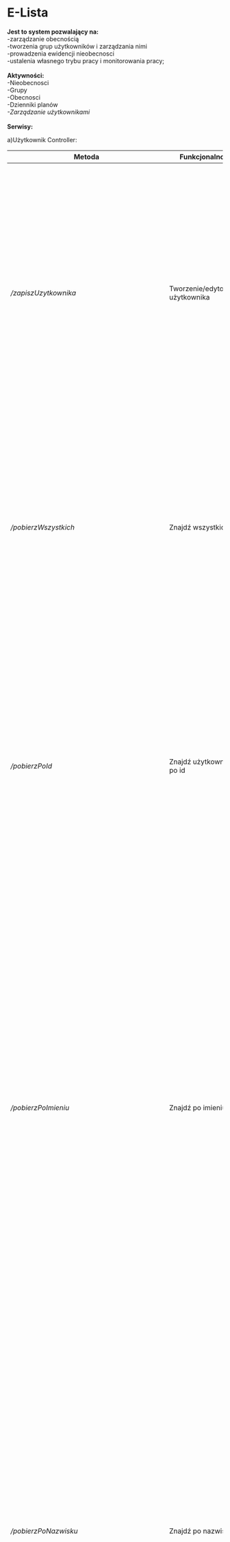 # E-Lista

<b>Jest to system pozwalający na:</b></br>
-zarządzanie obecnością</br>
-tworzenia grup użytkowników i zarządzania nimi</br>
-prowadzenia ewidencji nieobecnosci</br>
-ustalenia własnego trybu pracy i monitorowania pracy;</br>
</br>
<b>Aktywności: </b></br>
-Nieobecnosci</br>
-Grupy</br>
-Obecnosci</br>
-Dzienniki planów </br>
<i>-Zarządzanie użytkownikami</i></br>
</br>
<b> Serwisy: </b> </br>

a)Użytkownik Controller:</br>

Metoda | Funkcjonalnosć | Opis 
 --- | --- | --- 
*/zapiszUzytkownika* | Tworzenie/edytowanie użytkownika | Funkcjonalność przeznaczona do tworzenia nowych użytkowników lub do edycji istniejących. W czasie tworzenia użytkownika trzeba uzupełnić pewne niezbędne pola, które są wymagane podczas tworzenia nowego użytkownika. Polami tymi są : imię, nazwisko, hasło, telefon i email. Email i hasło są polami po przez które użytkownik będzie się logował do aplikacji.
*/pobierzWszystkich* | Znajdź wszystkich | Funkcjonalność umożliwiająca pokazanie nam wszystkich użytkowników jakich mamy utworzonych w systemie. Po wyszukaniu użytkowników zostaną wyświetlone ich wszystkie dane. Jest przydatna bardzo w czasie różnorodnego dokonywania przeglądu kadr gdyż umożliwia podgląd wszystkich pracowników. 
*/pobierzPoId* | Znajdź użytkownika po id | Funkcjonalność należąca do najlepszego typu gdyż każdy użytkownik ma swój nie powtarzalny numer id, który go identyfikuje. Polem kluczowym jest id, które musi zostać podane w czasie wyszukiwania. Jeżeli nie ma konta przypisanego do wpisanego numeru id nic nie zostanie wyświetlone. Po znalezieniu naszego użytkownika który ma przypisany id zostaną wyświetlone jego dane. 
*/pobierzPoImieniu* | Znajdź po imieniu | Funkcjonalność działająca w podobny sposób do innych opierających się na znajdowaniu użytkownika. W tym przypadku użytkownika możemy znaleźć po jego imieniu. Pole to jest kluczowe w tym wyszukiwaniu i musi być uzupełnione, nie może zostać puste. Jeżeli jest puste mamy komunikat o jego wypełnieniu. Jeżeli wpiszemy imię użytkownika, które nie pasuje do żadnego naszego pracownika dane nie zostaną wyświetlone. Po znalezieniu użytkownika bądź kilku użytkowników (kilka osób może mieć to samo imię) zostaną wyświetlone dane użytkownika. 
*/pobierzPoNazwisku* | Znajdź po nazwisku | Umożliwia nam wyszukanie użytkowników systemu po przez wpisanie nazwiska użytkownika. Podczas wyszukiwania po nazwisku pole to jest polem obowiązkowym do wpisania. Jeśli tego nie zrobimy to pole nazwisko zostanie przemienione na czerwony prostokąt, sygnalizujący że nic nie zostało wpisane. Jeżeli zaś wpiszemy nazwisko, którego nie ma w systemie zostanie nam wyświetlony komunikat o błędzie. Gdy użytkownik zostanie znaleziony system wyświetli nam informacje, które zostały podane podczas tworzenia użytkownika, grupa do której należy wyszukany użytkownik a także jej uprawnienia.
*/pobierzPoImieniuINazwisku* | Znajdź po imieniu i nazwisku | Wyszukanie użytkownika podobnie jak inne funkcjonalności znajduje nam użytkownika. Różnicą jest sposób wyszukiwania naszego użytkownika. W tym przypadku znajdujemy go po przez podanie imienia i nazwiska w pola wymagane. Pola kluczowe to imię i nazwisko. Gdy dane te nie zostaną wprowadzone lub jedno z pól nie zostanie wprowadzone to odpowiednie pole lub oba zostaną objęte czerwonym prostokątem. Jeżeli dane zostaną źle wprowadzone nic nie zostanie wyświetlone. Jeżeli wyszukanie powiedzie się zostaną wyświetlone wszystkie dane odpowiedniego użytkownika, które zostały podane podczas tworzenia jego konta, a także informacje odnośnie grupy do której użytkownik należy i uprawnienia do jego grupy. 
*/pobierzPoAktywności* | Znajdź wszystkich po aktywności | W polu wyszukiwania automatycznie jest ustawiona wartość aktywny co spowoduje wyświetlenie wszystkich użytkowników ze stanem aktywny. Po znalezieniu naszych użytkowników ze stanem aktywny zostaną pokazane wszystkie ich dane. 
*/zarejestrujUzytkownika* | Zarejestruj użytkownika | Pozwala nam zarejestrować nowego użytkownika w systemie. Aby to zrobić musimy podać danego naszego użytkownika czyli jego email, hasło, imię, nazwisko i telefon. Po zarejsetrowaniu użytkownik musi zostać aktywowany przez administratora. Aktywność posiada stan oczekujący.
*/zmienAdresEmail* | Zmień adres email użytkownika | Pozwala na zmianę adresu mailowego użytkownika. Aby to zrobić musimy podać numer id użytkownika a następnie jego nowy mail. Pola te są polami kluczowymi i muszą zostać wypełnionę. Jeżeli to nie zostanie zrobione system nam to zasygnalizuje. Wtedy brakujące pola należy uzupełnić. 
*/aktywujPoId* | Aktywuj użytkownika | Użytkownika możemy aktywować po przez podanie jego numeru id. Pole to jest polem kluczowym. Brak jego zasygnalizuje nam system i trzeba je uzupełnić. Wpisanie błędnego id spowoduje wyświetlenie błędu. Po aktywacji użytkownik otrzyma uprawnienia praconika, zostanie przydzielony do grupy pracownicy firmy a także otrzyma role pracownika. Po aktywacji jego stan zmienia się na aktywny. 
*/dezaktywujPoId* | Dezaktywuj po id | Jeżeli chcemy dezaktywować użytkownika musimy podać jego numer id. Pole to jest polem kluczowym. Brak jego zasygnalizuje nam system i trzeba je uzupełnić. Wpisanie błędnego id spowoduje wyświetlenie błędu. Dezaktywacja nie spowoduje usunięcia użytkownika z systemu. Zmieni tylko jego stan aktywności na nieaktywny.
*/zmienGrupeUzytkownika* | Zmień grupę użytkownika | Pozwala zmienić grupę dla danego użytkownika. Trzeba podać id użytkownika a także nazwę grupy do której ma trafić. Pola te muszą zostać wypełnione, jeżeli tego nie zrobimy to musimy je podać. Błąd spowoduje pokazanie odpowiedniego komunikatu o błędzie który popełniliśmy. 
*/zmienHaslo* | Zmień hasło użytkownika | Pozwala na zmianę hasła użytkownika. Aby to zrobić trzeba podać id użytkownika a także jego nowe hasło. Są to pola kluczowe tego działania i muszą zostać wypełnione. Brak ich pokaże nam system. Po wykonaniu operacji zostanie wyświetlony odpowiedni komunikat czy wszystko zostało dobrze wykonane. 
*/zmienRoleUzytkownika* | Zmień role użytkownika | Pozwala zmienić rolę danemu użytkownikowi. Do tego jest nam potrzebny numer id użytkownika a także nazwa roli jaką chcemy mu przydzielić. Są to pola kluczowe. Ich brak zasygnalizuje nam system. Po wykonaniu zostanie pokazany nam odpowiedni komunikat.
*/pobierzPoEmailuId* | Znajdz użytkownika po emailu | Pozwala wyszukać danego użytkownika za pomocą emailu. Jest to pole kluczowe naszego wyszukiwania więc nie może być ono puste. Jeśli zostanie nie wpisane system nam to pokaże. Jeżeli popełnimy inny błąd system wyświtli nam odpowiedni komunikat. 
*/pobierzPoNazwieRoli* | Znajdź wszystkich użytkowników po nazwie roli | Pozwala wyświetlić nam urzytkowników za pomocą ich roli. Nazwa roli jest polem kluczowym i musi być wypełnione. Brak tego pola pokaże nam system. Jeżeli popełnimy błąd system pokaże odpowiedni komunikat dotyczący danego błędu. 
*/pobierzPoUzytkownikowPoNazwieGrupy* | Znajdź użytkowników po nazwie grupy | Pozwala wyświetlić użytkowników danej grupy. Nazwa grupy jest polem wymaganym i nie może zostać nie wypełnione. Gdy popełnimy jakiś błąd system zwróci nam odpowiedni komunikat na temat tego błędu. 
*/pobierzPoUzytkownikowPoIdGrupy* | Znajdź użytkowników po id grupy | Pozwala wyświetlić użytkowników danej grupy za pomocą numeru id grupy. Pole to jest polem kluczowym i musi być wypełnione. Jeżeli będzie puste to system nam to pokaże. Jeżeli popełnimy jakiś błąd to system pokaże nam odpowiedni komunikat dotyczący tego błędu.
*/pobierzUzytkownikowPoGrupieIPoAktywności* | Znajdź użytkowników po nazwie grupy oraz aktywności | Pozwala nam na wyszukanie użytkowników należących do odpowiedniej grupy z podaną aktywnością. Nazwa grupy i aktywność muszą zostać podane i pola te nie mogą zostać puste. Jeśli popełnimy jakiś błąd system wskarze nam jego rodzaj.
</br>
Co mogą robić poszeczegulni użytkownicy systemu: </br>
-Admin możesz wszystko. </br> 
-Lider może pobrać użytkowników za pomocą nazwy grupy i aktywności. </br>
-Pracownik może tylko się zarejestrować. </br>
Podsumowując serwis  „Użytkownik Controller” przeznaczony jest do wykonywania operacji związanych z użytkownikiem. Podstawową operacją jest stworzenie nowego użytkownika. Dzięki temu użytkownik będzie mógł korzystać z aplikacji ale także być przypisanym do grupy użytkowników odpowiedzialnych za wykonywanie pewnych obowiązków. Oprócz tego możemy w systemie znaleźć użytkownika na kilka różnych sposobów. </br>

b)Czas Pracy Controller:</br>

Metoda | Funkcjonalność | Opis 
 --- | --- | --- 
*/pobierzWszystkieCzasyPracyUżytkownika* | Pobierz czas pracy użytkownika | Umożliwia pobranie czasu pracy dla użytkownika po przez podanie numeru id w pole użytkownik.id. Pole to jest polem kluczowym więc musi zostać wypełnione. Jeżeli nie będzie zostanie to zaznaczone przez system. Po znalezieniu użytkownika zostaną wyświetlone on nim wszystkie informacje. Czasu pracy zostaną pobrane na te dniu na które są zapisane godziny pracy z dziennika planów. 
*/zapiszCzasPracy* | Zapisz czas pracy | Umożliwia zmianę godzin pracy bez potrzeby brania z dziennika planów. Użytkownik może sobie zmienić tylko godziny pracy.
*/zapiszCzasPracyWedlugPlanu* | Zapisz czas pracy według planu | Umożliwia zapis czasu pracy według dziennika planów. W części użytkownika wpisywany jest jego numer co powoduje pobranie jego czasu pracy. Pokazane zostaną są wszystkie informacje związane z dziennikiem planów, informacje o użytkowniku dla którego jest szukany czas pracy. W tym momencie edycja czasu pracy możliwa jest tylko po przez dziennik planów ponieważ z niego są pobierane informacje o czasie pracy. Zapis czas pracy według dziennika planów zapisuje czas pracy według dnia tygodnia np.  poniedziałek, wtedy pobieramy godziny pracy z poniedziałkowego dziennika planów. Może być tylko jeden czas pracy na dzień. Jeżeli będzie próba zapisu drugiego na ten sam dzień to ponowna próba nie zostanie wykonana, gdyż dziennik jest już zapisy. 
/*pobierzCzasPracy* | Pobierz czas pracy | Nie posiada żadnych pól kluczowych. Czasy pracy zostaną pobrane dla użytkowników, którzy mają zapisany czas pracy. Wraz z tymi informacjami zostaną pobrane informacje o użytkownikach. 
*/usunCzasPracy* | Usuń czas pracy | Pozwala na usunięcie danego czasu pracy. Polem tym jest numer id czasu pracy. Pole nie może pozostać puste. Jeżeli będzie puste system nam to zgłosi. W przypadku popełnienia jakiegoś błędu otrzymamy odpowiedni komunikat.
</br>
Co mogą robić poszeczegulni użytkownicy systemu: </br>
-Admin możesz wszystko. </br>
-Lider może usunąć czas pracy, zapisz czas pracy a także zapisać czas pracy z dziennika planów. </br>
-Pracownik może zapisywać czas pracy lub zapisać czas pracy za pomocą dziennika planów. </br>
</br>
Wszystko zawarte w serwisie jest łatwe i czytelne. Użytkownik może łatwo edytować swoje godziny pracy. Umożliwia to wprowadzanie elastycznego czasu pracy, ale czas pracy jest określony na pewną liczbę godzin. </br>

c)Dziennik Planow Controller:</br>

Metoda | Funkcjonalność | Opis 
 --- | --- | ---
*/pobierzPoId* | Znajdz dziennik planow po id | Funkcjonalność umożliwiająca nam pobranie dziennika planów dla konkretnego użytkownika. Polem kluczowym w czasie wyszukiwania jest uzytkownik.id. Jest to pole kluczowe naszego wyszukiwania a więc musi ono zostać podane. Jeżeli pole nie zostanie wypełnione zostanie on objęte czerwonym prostokątem oznaczającym potrzebę wypełnienia pola. Gdy użytkownik zostanie znaleziony zostanie wyświetlony cały jego dziennik planów. Zaletą tej funkcjonalności jest to że mamy pokazany tylko dziennik planów osoby której id użyliśmy. 
*/pobierzWszystkie* | Znajdz wszystkie dzienniki planow | Umożliwia nam pobranie wszystkich dzienników planów dla wszystkich użytkowników. Zostaną one wyświetlone po kolei, czyli zostanie najpierw wyświetlony dziennik planów na każdy z dni roboczych tygodnia dla jednego użytkownika. Po pokazaniu całego dziennika planów dla jednego użytkownika pokazany zostanie następny dziennik dla innego użytkownika. W tym przypadku nie ma żadnych pól kluczowych. Oprócz dziennika zostaną też wyświetlone informacje na temat użytkownika do którego określony jest dany dziennik. 
*/pobierzPoUzytkowniku* | Znajdz dziennik planow po uzytkowniku | Funkcjonalność umożliwiająca nam pobranie dziennika planów dla konkretnego użytkownika. Polem kluczowym w czasie wyszukiwania jest uzytkownik.id. Jest to pole kluczowe naszego wyszukiwania a więc musi ono zostać podane. Jeżeli pole nie zostanie wypełnione zostanie on objęte czerwonym prostokątem oznaczającym potrzebę wypełnienia pola. Gdy użytkownik zostanie znaleziony zostanie wyświetlony cały jego dziennik planów. Zaletą tej funkcjonalności jest to że mamy pokazany tylko dziennik planów osoby której id użyliśmy. 
*/zapiszDziennikPlanow* | Zapisz dziennik planow | Służy do zapisu edytowanego dziennika planów. Samego dziennika planów nie możemy stworzyć od nowa ponieważ jest on tworzony automatycznie pod czas tworzenia użytkownika w systemie. Edycje możemy przeprowadzić po przez wpisanie w drugim polu id: wpisanie numeru dotyczącego dziennika planów. Jeżeli to wprowadzimy do danego dziennika planów w pola „PlanOd” i „PlanDo” wpisujemy datę i godzinę oraz w pole techData kiedy modyfikacja miała miejsce. Do tego jeszcze w części kodu dotyczącego użytkownika musimy wpisać id które określi nam użytkownika dla którego modyfikacja zostanie wprowadzona. To nam umożliwia zmianę dziennika planów dla użytkownika. Największą korzyścią jest to że każdemu z naszych użytkowników możemy na każdy dzień roboczy tygodnia zmienić godziny jego pracy.
*/usunPoId* | Usuń dziennik planów | Pozwala na usunięcie dziennika planów za pomocą jego numeru id. Jest to pole kluczowe, które musi zostać wypełnione. W przypadku braku tego pola system nam to pokarze. Popełnienie jakiego kolwiek błędu będzie wskazane odpowiednim komunikatem. 
</br>
Co mogą robić poszeczegulni użytkownicy systemu: </br>
-Admin możesz wszystko. </br>
-Lider może zapisać dziennik planów i może też usunąć dziennik planów. </br>
-Pracownik może tylko zapisać dziennik planów. </br>
Dziennik planów jest serwisem załatwiającym nam harmonogram. Każdy ma swój dziennik i może go edytować jeżeli to konieczne. Jest jasno pokazany czas pracy a także są oddzielone dni tygodnia. </br>

d)Nieobecnosc Controller:</br>

Metoda | Funkcjonalność | Opis 
 --- | --- | --- 
*/pobierzPoId* | Znajdz nieobecnosc po id | Jeżeli chcemy tego dokonać musimy podać id nieobecności. Pole id jest konieczne jeżeli będzie puste system zaznaczy je na czerwono. Informacje pobrane za pomocą id zostaną wyświetlone do użytkownika dla którego jest przypisany numer nie obecności. Do tego otrzyma on informacje o nieobecności i użytkowniku, który je posiada. 
*/pobierzWszystkie* | Znajdz wszystkie | Umożliwia pobranie wszystkich nieobecności wszystkich użytkowników. Nieobecności będą uporządkowane w kolejności ich tworzenia. Razem i nimi zostają wyświetlone wszystkie informacje o użytkownikach dla których zostały nieobecności utworzone. 
*/pobierzPoIdUzytkownika* | Znajdz po id uzytkownika | Wyszukanie po polu użytkownik.id wyszuka użytkownika, którego numer został podany. Wraz z informacjami zostaną wyszukane ilość nieobecności a także informacje dotyczące użytkownika, którego id został wpisane w wyszukiwanie. Pole użytkownik.id jest konieczne do wyszukania i jeżeli będzie puste wyszukanie nie rozpocznie się. 
*/pobierzPoDacie* | Znajdz po dacie | Pola kluczowe tego wyszukania to data i użytkownik.id. W ten sposób będzie można zobaczyć czy w danym dniu, dany użytkownik miał jakieś nieobecności. Filtr ten po przez takie wyszukanie umożliwi nam łatwe przeglądanie rekordów, ponieważ jeżeli byśmy szukali tylko po dacie mogło by to być mało przejrzyste gdyż wielu użytkowników może mieć nieobecność w danym dniu. 
*/pobierzPoTypie* | Znajdz po typie | Użytkownik chcąc wyszukać nieobecności musi podać jej typ. Jest to pole, które nie może zostać puste. Nieobecności zostaną wyświetlone dla tych użytkowników co będą posiadali wpisany typ. Wraz z nią zostaną podane informacje o tych użytkownikach, którzy posiadają nieobecności wpisanego w wyszukiwanie typu. 
*/pobierzPoTypieIUzytkowniku* | Znajdz po typie i uzytkowniku | Umożliwia pobranie nieobecności po typie nieobecności i użytkowniku. Pola te są polami obowiązkowymi więc trzeba je wpisać. Informacje które zostaną wyświetlone będą dotyczyły osoby, której id zostało wtedy użyte. 
*/zapiszNieobecnosc* | Zapisz nieobecnosc | Użytkownik może zapisać swoje nieobecności po przez podanie daty i ilości godzin w części nieobecności. Do tego dopisuje typ swojej nieobecności a także id w części użytkownika. Wszystko zostanie dla niego zapisane. Jeżeli zapisze już jedną nieobecność na dany dzień to nie może jej nadpisać. Po zapisaniu nieobecności zostaną wyświetlone wszystkie dane związane z jego nieobecnością a także informacje o samym użytkowniku dla, którego zostało to zrobione.
*/usunPoId* | Usuń nieobecność | Pozwala na usunięcie nieobecności po przez podanie numeru id nieobecności. Pole to jest polem kluczowym i musi zostać wypełnione. Jego brak spowoduje pokazanie nam że pole to jest polem pustym. Jeżeli popełnimy błąd zostanie wyświetlony odpowiedni komunikat.
 </br>
 Co mogą robić poszeczegulni użytkownicy systemu: </br>
-Admin możesz wszystko. </br>
-Lider może zapisać nieobcność. </br>
-Pracownik tak jak lider może tylko zapisać nieobecność. </br>
 Serwis pozwala na łatwe przeglądanie tego czy nasi pracownicy mają jakieś nieobecności. Do niej jest zapisywany typ tej nieobecności co umożliwia automatyczny podgląd na daną sytuację. </br>
 
 e)Grupa Controller:</br>
 
 Metoda | Funkcjonalność | Opis 
  --- | --- | --- 
*/zapiszGrupe* | Zapisz grupe | Umożliwia utworzenie nowej grupy po przez podanie numeru id lidera oraz wpisanie nazwy grupy. Jeżeli popełnimy jakiś błąd sysytem pokaże nam odpowiedni komunikat.
*/usunGrupePoId* | Usuń grupę po id | Po przez podanie numer id grupy możemy ją usunąć. Pole to jest polem kluczowym i musi zostać wypełnione aby usunąć grupę. Jeżeli w trakcie zostanie popełniony jakiś błąd system pokaże odpowiedni komunikat.
*/pobierzWszystkieGrupy* | Znajdź wszystkie grupy | Pozwala na wyświetlenie wszystkich grup jakie są utworzone w systemie, wraz ze wszystkimi informacjami jakie dotyczą grup.
*/pobierzGrupePoNazwie* | Znajdź grupe po nazwie | Pozwala na wyszukanie grupy po nazwie. Pole nazwa grupy jest polem obowiązkowym i musi być wypełnione. Pozostawienie go pustym z powoduje że system nam każe je wypełnić. Jeżeli popełnimy błąd zostanie wyświetlony odpowiedni komunikat o błędzie. 
*/pobierzGrupePoLiderze* | Znajdź grupę po liderze | Wyszukanie pozwala odnaleść grupę przypisaną do lidera. Aby to zrobić trzeba uzupełnić pole lider id. Odpowiada ono numerowi id tego użytkownika, który jest liderem danej grupy. Pozostawienie tego pola pustym spowoduje że system każe nam je wypełnić. Jeżeli w trakcie zostanie popełniony błąd system też nam to pokaże w odpowiednim komunikacie.
*/pobierzGrupePoId* | Znajdź grupę po id | Pozwala na odszukanie grupy za pomocą numeru id grupy. Pole to jest polem wymaganym w trakcie wyszukiwania i nie może zostać puste. Jeżeli w trakcie zostanie popełniony błąd zostanie wyświetlony komunikat o popełnionym błędzie.
*/pobierzPoEmailuLidera* | Znajdź grupę po liderze | Pozwala odszukać grupę za pomocą maila lidera. Pole to jest polem koniecznym. Jeżeli go nie uzupełnimy system nam to wypomni. Jeżeli popełnimy błąd system nam przekaże odpowiedni komunikat. Po zanlezieu zostanie pokazana grupa, której liderem jest użytkownik o podanym mailu.
</br>
 Co mogą robić poszeczegulni użytkownicy systemu: </br>
-Admin możesz wszystko. </br>
-Lider zapisać grupę. </br>
-Pracownik nie ma praw. </br>
Serwis pozwala łączyć użytkowników w grupy, które są odpowiedzialne za odpowiednie zadania. </br>

f)Rola Controller:</br>

Metoda | Funkcjonalność | Opis 
 --- | --- | --- 
*/edytujNazweRoli* | Edytuj nazwę roli | Umożliwia edytowanie istniejących ról ale nie pozawala na tworzenie nowych. Polega na wpisaniu starej roli i podaniu nowej nazwy. Jeżeli popełnimy jakiś błąd to system nam pokaże odpowiedni komunikat o błędzie. 
*/pobierzWszystkieRole* | Znajdz wszystkie role | Umożliwia wyszukanie wszystkich ról i pokazanie jakie uprwanienia ma dana rola. 
*/znajdzRolePoNazwie* | Znajdz rolę po nazwie | Umożliwia znalezienie roli po przez wpisanie jej nazwy. Pole nazwa jest kluczowe i musi być wypełnione. Jego brak pokaże nam system. Inne błędy w czasie wyszukiwania zostaną pokazane przez odpowiednie komunikaty.
</br>
 Co mogą robić poszeczegulni użytkownicy systemu: </br>
-Admin możesz wszystko. </br>
-Lider i pracownik nie mają praw </br>
Serwis pokazujący role poszeczegulnych użytkowników systemu.
